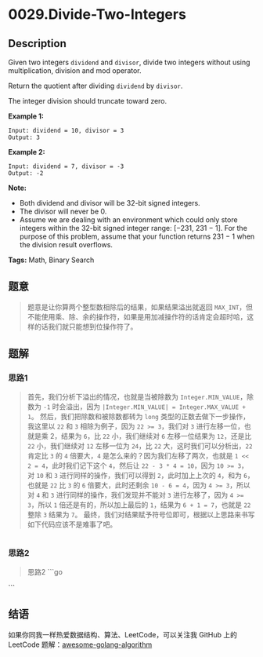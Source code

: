 # 0029.Divide-Two-Integers

## Description

Given two integers `dividend` and `divisor`, divide two integers without using multiplication, division and mod operator.

Return the quotient after dividing `dividend` by `divisor`.

The integer division should truncate toward zero.

**Example 1:**

```text
Input: dividend = 10, divisor = 3
Output: 3
```

**Example 2:**

```text
Input: dividend = 7, divisor = -3
Output: -2
```

**Note:**

* Both dividend and divisor will be 32-bit signed integers.
* The divisor will never be 0.
* Assume we are dealing with an environment which could only store integers within the 32-bit signed integer range: \[−231,  231 − 1\]. For the purpose of this problem, assume that your function returns 231 − 1 when the division result overflows.

**Tags:** Math, Binary Search

## 题意

> 题意是让你算两个整型数相除后的结果，如果结果溢出就返回 `MAX_INT`，但不能使用乘、除、余的操作符，如果是用加减操作符的话肯定会超时哈，这样的话我们就只能想到位操作符了。

## 题解

### 思路1

> 首先，我们分析下溢出的情况，也就是当被除数为 `Integer.MIN_VALUE`，除数为 `-1` 时会溢出，因为 `|Integer.MIN_VALUE| = Integer.MAX_VALUE + 1`。 然后，我们把除数和被除数都转为 `long` 类型的正数去做下一步操作，我这里以 `22` 和 `3` 相除为例子，因为 `22 >= 3`，我们对 `3` 进行左移一位，也就是乘 2，结果为 `6`，比 `22` 小，我们继续对 `6` 左移一位结果为 `12`，还是比 `22` 小，我们继续对 `12` 左移一位为 `24`，比 `22` 大，这时我们可以分析出，`22` 肯定比 `3` 的 `4` 倍要大，`4` 是怎么来的？因为我们左移了两次，也就是 `1 << 2 = 4`，此时我们记下这个 `4`，然后让 `22 - 3 * 4 = 10`，因为 `10 >= 3`，对 `10` 和 `3` 进行同样的操作，我们可以得到 `2`，此时加上上次的 `4`，和为 `6`，也就是 `22` 比 `3` 的 `6` 倍要大，此时还剩余 `10 - 6 = 4`，因为 `4 >= 3`，所以对 `4` 和 `3` 进行同样的操作，我们发现并不能对 `3` 进行左移了，因为 `4 >= 3`，所以 `1` 倍还是有的，所以加上最后的 `1`，结果为 `6 + 1 = 7`，也就是 `22` 整除 `3` 结果为 `7`。 最终，我们对结果赋予符号位即可，根据以上思路来书写如下代码应该不是难事了吧。

```go

```

### 思路2

> 思路2 \`\`\`go

\`\`\`

## 结语

如果你同我一样热爱数据结构、算法、LeetCode，可以关注我 GitHub 上的 LeetCode 题解：[awesome-golang-algorithm](https://github.com/Golang-Solutions/awesome-golang-algorithm)

